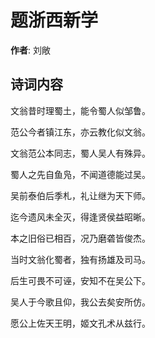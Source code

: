 # 题浙西新学

**作者**: 刘敞

## 诗词内容

文翁昔时理蜀土，能令蜀人似邹鲁。

范公今者镇江东，亦云教化似文翁。

文翁范公本同志，蜀人吴人有殊异。

蜀人之先自鱼凫，不闻道德能过吴。

吴前泰伯后季札，礼让继为天下师。

迄今遗风未全灭，得逢贤侯益昭晰。

本之旧俗已相百，况乃磨砻皆俊杰。

当时文翁化蜀者，独有扬雄及司马。

后生可畏不可诬，安知不在吴公下。

吴人于今歌且仰，我公去矣安所仿。

愿公上佐天王明，姬文孔术从兹行。

